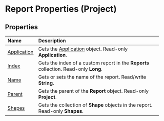 
# Report Properties (Project)

## Properties



|**Name**|**Description**|
|:-----|:-----|
| [Application](9a4edc1d-7a82-8d86-4674-58eade850e2e.md)|Gets the  [Application](8eb91712-7784-a102-38c0-19bb056c27e9.md) object. Read-only **Application**.|
| [Index](3a0ccb0f-443e-ea35-4766-b79f97fef84a.md)|Gets the index of a custom report in the  **Reports** collection. Read-only **Long**.|
| [Name](da13696d-313a-3d78-2f1b-34d5fea4c2a9.md)|Gets or sets the name of the report. Read/write  **String**.|
| [Parent](d72508cc-927f-9f2b-207b-9b4d8b6eebfc.md)|Gets the parent of the  **Report** object. Read-only **Project**.|
| [Shapes](2f62c406-3845-79f8-3d17-e5891c1e23f9.md)|Gets the collection of  **Shape** objects in the report. Read-only **Shapes**.|
